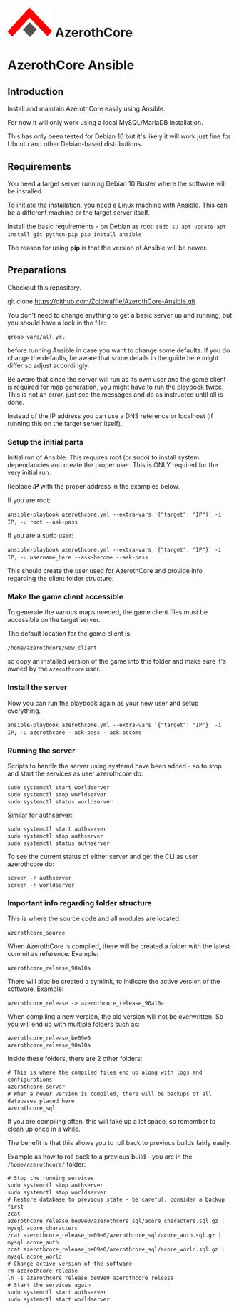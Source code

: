 # ![logo](https://raw.githubusercontent.com/azerothcore/azerothcore.github.io/master/images/logo-github.png) AzerothCore

# AzerothCore Ansible

## Introduction

Install and maintain AzerothCore easily using Ansible.

For now it will only work using a local MySQL/MariaDB installation.

This has only been tested for Debian 10 but it's likely it will work just fine for Ubuntu and other Debian-based distributions.

## Requirements

You need a target server running Debian 10 Buster where the software will be installed.

To initiate the installation, you need a Linux machine with Ansible. This can be a different machine or the target server itself.

Install the basic requirements - on Debian as root:
`sudo su
apt update
apt install git python-pip
pip install ansible`

The reason for using **pip** is that the version of Ansible will be newer.

## Preparations

Checkout this repository.

git clone https://github.com/Zoidwaffle/AzerothCore-Ansible.git

You don't need to change anything to get a basic server up and running, but you should have a look in the file:

`group_vars/all.yml`

before running Ansible in case you want to change some defaults. If you do change the defaults, be aware that some details in the guide here might differ so adjust accordingly.

Be aware that since the server will run as its own user and the game client is required for map generation, you might have to run the playbook twice. This is not an error, just see the messages and do as instructed until all is done. 

Instead of the IP address you can use a DNS reference or localhost (if running this on the target server itself).

### Setup the initial parts

Initial run of Ansible. This requires root (or sudo) to install system dependancies and create the proper user. This is ONLY required for the very initial run.

Replace ***IP*** with the proper address in the examples below.

If you are root:

`ansible-playbook azerothcore.yml --extra-vars '{"target": "IP"}' -i IP, -u root --ask-pass`

If you are a sudo user:

`ansible-playbook azerothcore.yml --extra-vars '{"target": "IP"}' -i IP, -u username_here --ask-become --ask-pass`

This should create the user used for AzerothCore and provide info regarding the client folder structure.

### Make the game client accessible

To generate the various maps needed, the game client files must be accessible on the target server.

The default location for the game client is:

`/home/azerothcore/wow_client`

so copy an installed version of the game into this folder and make sure it's owned by the `azerothcore` user.

### Install the server

Now you can run the playbook again as your new user and setup everything.

`ansible-playbook azerothcore.yml --extra-vars '{"target": "IP"}' -i IP, -u azerothcore --ask-pass --ask-become`

### Running the server

Scripts to handle the server using systemd have been added - so to stop and start the services as user azerothcore do:

```
sudo systemctl start worldserver
sudo systemctl stop worldserver
sudo systemctl status worldserver
```

Similar for authserver:

```
sudo systemctl start authserver
sudo systemctl stop authserver
sudo systemctl status authserver
```

To see the current status of either server and get the CLI as user azerothcore do:

```
screen -r authserver
screen -r worldserver
```

### Important info regarding folder structure

This is where the source code and all modules are located.

`azerothcore_source`

When AzerothCore is compiled, there will be created a folder with the latest commit as reference. Example:

`azerothcore_release_90a10a`

There will also be created a symlink, to indicate the active version of the software. Example:

`azerothcore_release -> azerothcore_release_90a10a`

When compiling a new version, the old version will not be overwritten. So you will end up with multiple folders such as:

```
azerothcore_release_be09e0
azerothcore_release_90a10a
```

Inside these folders, there are 2 other folders:

```
# This is where the compiled files end up along with logs and configurations
azerothcore_server 
# When a newer version is compiled, there will be backups of all databases placed here
azerothcore_sql
```

If you are compiling often, this will take up a lot space, so remember to clean up once in a while.

The benefit is that this allows you to roll back to previous builds fairly easily.

Example as how to roll back to a previous build - you are in the `/home/azerothcore/` folder:


```
# Stop the running services
sudo systemctl stop authserver
sudo systemctl stop worldserver
# Restore database to previous state - be careful, consider a backup first
zcat azerothcore_release_be09e0/azerothcore_sql/acore_characters.sql.gz | mysql acore_characters
zcat azerothcore_release_be09e0/azerothcore_sql/acore_auth.sql.gz | mysql acore_auth
zcat azerothcore_release_be09e0/azerothcore_sql/acore_world.sql.gz | mysql acore_world
# Change active version of the software
rm azerothcore_release
ln -s azerothcore_release_be09e0 azerothcore_release
# Start the services again
sudo systemctl start authserver
sudo systemctl start worldserver
```
